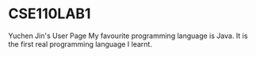 # CSE110LAB1
Yuchen Jin's User Page
My favourite programming language is Java. It is the first real programming language I learnt.